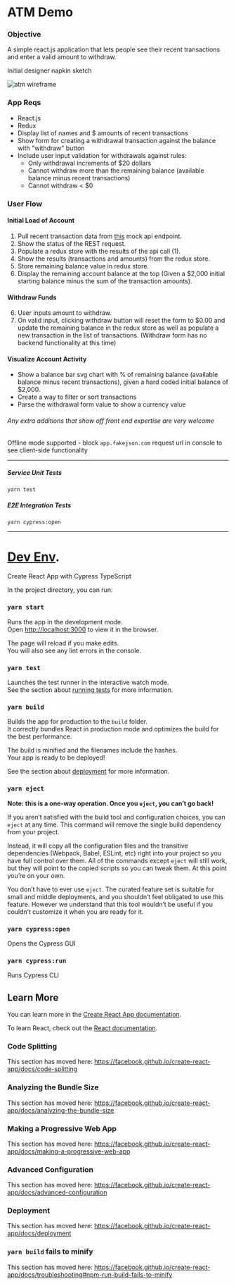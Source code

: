 # ATM Demo

### Objective

 A simple react.js application that lets people see their recent transactions and enter a valid amount to withdraw.

Initial designer napkin sketch

![atm wireframe](./atmdemo_ui_wireframe.jpeg)

### App Reqs

- React.js
- Redux
- Display list of names and $ amounts of recent transactions
- Show form for creating a withdrawal transaction against the balance with "withdraw" button
- Include user input validation for withdrawals against rules:
  - Only withdrawal increments of $20 dollars
  - Cannot withdraw more than the remaining balance (available balance minus recent transactions)
  - Cannot withdraw < $0

### User Flow

#### Initial Load of Account

1. Pull recent transaction data from [this](https://app.fakejson.com/q/0Pm3bJKu?token=HbqwPS-BSqOehLpig2ePqg) mock api endpoint.
2. Show the status of the REST request.
3. Populate a redux store with the results of the api call (1).
4. Show the results (transactions and amounts) from the redux store.
5. Store remaining balance value in redux store.
5. Display the remaining account balance at the top (Given a $2,000 initial starting balance minus the sum of the transaction amounts).

#### Withdraw Funds
6. User inputs amount to withdraw.
7. On valid input, clicking withdraw button will reset the form to $0.00 and update the remaining balance in the redux store as well as populate a new transaction in the list of transactions. (Withdraw form has no backend functionality at this time)

#### Visualize Account Activity
- Show a balance bar svg chart with % of remaining balance (available balance minus recent transactions), given a hard coded initial balance of $2,000. 
- Create a way to filter or sort transactions
- Parse the withdrawal form value to show a currency value

###### Any extra additions that show off front end expertise are very welcome

Offline mode supported - block `app.fakejson.com` request url in console to see client-side functionality

-----

##### Service Unit Tests
`yarn test`

##### E2E Integration Tests
`yarn cypress:open`

-----

# [Dev Env](https://github.com/cypress-io/cra-template-cypress-typescript).
Create React App with Cypress TypeScript

In the project directory, you can run:

### `yarn start`

Runs the app in the development mode.<br />
Open [http://localhost:3000](http://localhost:3000) to view it in the browser.

The page will reload if you make edits.<br />
You will also see any lint errors in the console.

### `yarn test`

Launches the test runner in the interactive watch mode.<br />
See the section about [running tests](https://facebook.github.io/create-react-app/docs/running-tests) for more information.

### `yarn build`

Builds the app for production to the `build` folder.<br />
It correctly bundles React in production mode and optimizes the build for the best performance.

The build is minified and the filenames include the hashes.<br />
Your app is ready to be deployed!

See the section about [deployment](https://facebook.github.io/create-react-app/docs/deployment) for more information.

### `yarn eject`

**Note: this is a one-way operation. Once you `eject`, you can’t go back!**

If you aren’t satisfied with the build tool and configuration choices, you can `eject` at any time. This command will remove the single build dependency from your project.

Instead, it will copy all the configuration files and the transitive dependencies (Webpack, Babel, ESLint, etc) right into your project so you have full control over them. All of the commands except `eject` will still work, but they will point to the copied scripts so you can tweak them. At this point you’re on your own.

You don’t have to ever use `eject`. The curated feature set is suitable for small and middle deployments, and you shouldn’t feel obligated to use this feature. However we understand that this tool wouldn’t be useful if you couldn’t customize it when you are ready for it.

### `yarn cypress:open`

Opens the Cypress GUI

### `yarn cypress:run`

Runs Cypress CLI

## Learn More

You can learn more in the [Create React App documentation](https://facebook.github.io/create-react-app/docs/getting-started).

To learn React, check out the [React documentation](https://reactjs.org/).

### Code Splitting

This section has moved here: https://facebook.github.io/create-react-app/docs/code-splitting

### Analyzing the Bundle Size

This section has moved here: https://facebook.github.io/create-react-app/docs/analyzing-the-bundle-size

### Making a Progressive Web App

This section has moved here: https://facebook.github.io/create-react-app/docs/making-a-progressive-web-app

### Advanced Configuration

This section has moved here: https://facebook.github.io/create-react-app/docs/advanced-configuration

### Deployment

This section has moved here: https://facebook.github.io/create-react-app/docs/deployment

### `yarn build` fails to minify

This section has moved here: https://facebook.github.io/create-react-app/docs/troubleshooting#npm-run-build-fails-to-minify
